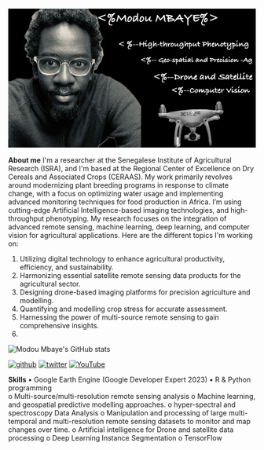 
![Modou Presentation](https://github.com/mmbaye/mmbaye/blob/main/JamalMbaye.jpeg)




**About me**
I'm a researcher at the Senegalese Institute of Agricultural Research (ISRA), and I'm based at the Regional Center of Excellence on Dry Cereals and Associated Crops (CERAAS). My work primarily revolves around modernizing plant breeding programs in response to climate change, with a focus on optimizing water usage and implementing advanced monitoring techniques for food production in Africa. I’m using cutting-edge Artificial Intelligence-based imaging technologies, and high-throughput phenotyping. My research focuses on the integration of advanced remote sensing, machine learning, deep learning, and computer vision for agricultural applications. Here are the different topics I'm working on:

1. Utilizing digital technology to enhance agricultural productivity, efficiency, and sustainability.
2. Harmonizing essential satellite remote sensing data products for the agricultural sector.
4. Designing drone-based imaging platforms for precision agriculture and modelling.
5. Quantifying and modelling crop stress for accurate assessment.
6. Harnessing the power of multi-source remote sensing to gain comprehensive insights.
7. 
![Modou Mbaye's GitHub stats](https://github-readme-stats.vercel.app/api?username=mmbaye&theme=vue-dark&show_icons=true)

[<img src='https://cdn.jsdelivr.net/npm/simple-icons@3.0.1/icons/github.svg' alt='github' height='60'>](https://github.com/mmbaye)  [<img src='https://cdn.jsdelivr.net/npm/simple-icons@3.0.1/icons/twitter.svg' alt='twitter' height='60'>](https://twitter.com/JamalMBAYE)  [<img src='https://cdn.jsdelivr.net/npm/simple-icons@3.0.1/icons/youtube.svg' alt='YouTube' height='60'>](https://www.youtube.com/channel/modoumbaye280)  



**Skills**
•	Google Earth Engine (Google Developer Expert 2023)
•	R & Python programming  
o	Multi-source/multi-resolution remote sensing analysis
o	Machine learning, and geospatial predictive modelling approaches.
o	hyper-spectral and spectroscopy Data Analysis
o	Manipulation and processing of large multi-temporal and multi-resolution remote sensing datasets to monitor and map changes over time.
o	Artificial intelligence for Drone and satellite data processing
o	Deep Learning Instance Segmentation
o	TensorFlow 

